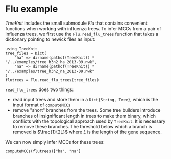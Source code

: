 # Flu example

*TreeKnit* includes the small submodule *Flu* that contains convenient functions when working with influenza trees. 
  To infer MCCs from a pair of influenza trees, we first use the `Flu.read_flu_trees` function that takes a dictionary pointing to newick files as input: 

```@example flu
using TreeKnit
tree_files = Dict(
	"ha" => dirname(pathof(TreeKnit)) * "/../examples/tree_h3n2_ha_2013-09.nwk",
	"na" => dirname(pathof(TreeKnit)) * "/../examples/tree_h3n2_na_2013-09.nwk"
)
flutrees = Flu.read_flu_trees(tree_files)
```

`read_flu_trees` does two things: 
- read input trees and store them in a `Dict{String, Tree}`, which is the input format of `computeMCCs`
- remove "short" branches from the trees. 
  Some tree builders introduce branches of insignificant length in trees to make them binary, which conflicts with the topological approach used by `TreeKnit`. 
  It is necessary to remove these branches. 
  The threshold below which a branch is removed is $\frac{1}{2L}$ where $L$ is the length of the gene sequence. 

We can now simply infer MCCs for these trees:

```@example flu
computeMCCs(flutrees)["ha", "na"]
```

